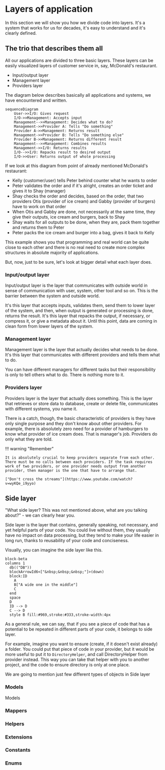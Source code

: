 # Layers of application

In this section we will show you how we divide code into layers. It's a system that works for us for decades, it's easy to understand and it's clearly defined.


## The trio that describes them all

All our applications are divided to three basic layers. These layers can be easily visualized layers of customer service in, say, McDonald's restaurant.

- Input/output layer
- Management layer
- Providers layer

The diagram below describes basically all applications and systems, we have encountered and written.

``` mermaid
sequenceDiagram
    User->>I/O: Gives request
    I/O->>Management: Accepts input
    Management-->>Management: Decides what to do?
    Management->>Provider A: Tells "Do something"
    Provider A->>Management: Returns result
    Management->>Provider B: Tells "Do something else"
    Provider B->>Management: Returns different result
    Management-->>Management: Combines results
    Management->>I/O: Returns results
    I/O-->>I/O: Repacks result to desired output
    I/O->>User: Returns output of whole processing    
```

If we look at this diagram from point of already mentioned McDonald's restaurant: 

- Kelly (customer/user) tells Peter behind counter what he wants to order
- Peter validates the order and if it's alright, creates an order ticket and gives it to Shay (manager)
- Shay checks the order and decides, based on the order, that two providers Otis (provider of ice cream) and Gabby (provider of burgers) have to work on that order
- When Otis and Gabby are done, not necessarily at the same time, they give their outputs, ice cream and burgers, back to Shay
- Shay waits for all outputs to be done, when they are, pack them together and returns them to Peter
- Peter packs the ice cream and burger into a bag, gives it back to Kelly

This example shows you that programming and real world can be quite close to each other and there is no real need to create more complex structures in absolute majority of applications.

But, now, just to be sure, let's look at bigger detail what each layer does.

### Input/output layer

Input/output layer is the layer that communicates with outside world in sense of communication with user, system, other tool and so on. This is the barrier between the system and outside world.

It's this layer that accepts inputs, validates them, send them to lower layer of the system, and then, when output is generated or processing is done, returns the result. It's this layer that repacks the output, if necessary, or compress it, or give a metadata about it. Until this point, data are coming in clean form from lower layers of the system.

### Management layer

Management layer is the layer that actually decides what needs to be done. It's this layer that communicates with different providers and tells them what to do.

You can have different managers for different tasks but their responsibility is only to tell others what to do. There is nothing more to it.


### Providers layer

Providers layer is the layer that actually does something. This is the layer that retrieves or store data to database, create or delete file, communicates with different systems, you name it.

There is a catch, though, the basic characteristic of providers is they have only single purpose and they don't know about other providers. For example, there is absolutely zero need for a provider of hamburgers to know what provider of ice cream does. That is manager's job. Providers do only what they are told.

!!! warning "Remember"

    It is absolutely crucial to keep providers separate from each other. There must be no calls between each providers. If the task requires work of two providers, or one provider needs output from another provider, then manager is the one that have to arrange that.

    ["Don't cross the streams"](https://www.youtube.com/watch?v=wyKQe_i9yyo)


## Side layer

"What side layer? This was not mentioned above, what are you talking about?" - we can clearly hear you.

Side layer is the layer that contains, generally speaking, not necessary, and yet helpful parts of your code. You could live without them, they usually have no impact on data processing, but they tend to make your life easier in long run, thanks to reusability of your code and conciseness.

Visually, you can imagine the side layer like this.
``` mermaid
block-beta
columns 1
  db(("DB"))
  blockArrowId6<["&nbsp;&nbsp;&nbsp;"]>(down)
  block:ID
    A
    B["A wide one in the middle"]
    C
  end
  space
  D
  ID --> D
  C --> D
  style B fill:#969,stroke:#333,stroke-width:4px

```
As a general rule, we can say, that if you see a piece of code that has a potential to be repeated in different parts of your code, it belongs to side layer.

For example, imagine you want to ensure (create, if it doesn't exist already) a folder. You could put that piece of code in your provider, but it would be more useful to put it to `DirectoryHelper`, and call DirectoryHelper from provider instead. This way you can take that helper with you to another project, and the code to ensure directory is only at one place.

We are going to mention just few different types of objects in Side layer

### Models

Models 
### Mappers
### Helpers
### Extensions
### Constants
### Enums
